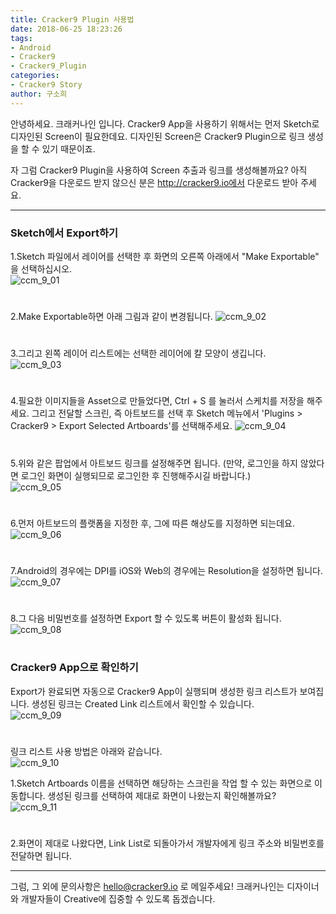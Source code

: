 ```yaml
---
title: Cracker9 Plugin 사용법
date: 2018-06-25 18:23:26
tags:
- Android
- Cracker9
- Cracker9_Plugin
categories:
- Cracker9 Story
author: 구소희
---
```

안녕하세요. 크래커나인 입니다.
Cracker9 App을 사용하기 위해서는 먼저 Sketch로 디자인된 Screen이 필요한데요.
디자인된 Screen은 Cracker9 Plugin으로 링크 생성을 할 수 있기 때문이죠.

자 그럼 Cracker9 Plugin을 사용하여 Screen 추출과 링크를 생성해볼까요?
아직 Cracker9을 다운로드 받지 않으신 분은 http://cracker9.io에서 다운로드 받아 주세요.
***
### Sketch에서 Export하기
1.Sketch 파일에서 레이어를 선택한 후 화면의 오른쪽 아래에서 "Make Exportable" 을 선택하십시오.  
![ccm_9_01](https://github.com/Cracker9/Cracker9.github.io/blob/master/img/Cracker9_Plugin/01.jpg?raw=true)  
#  

2.Make Exportable하면 아래 그림과 같이 변경됩니다.
![ccm_9_02](https://github.com/Cracker9/Cracker9.github.io/blob/master/img/Cracker9_Plugin/02.jpg?raw=true)
#  

3.그리고 왼쪽 레이어 리스트에는 선택한 레이어에 칼 모양이 생깁니다.  
![ccm_9_03](https://github.com/Cracker9/Cracker9.github.io/blob/master/img/Cracker9_Plugin/03.jpg?raw=true)
#  

4.필요한 이미지들을 Asset으로 만들었다면, Ctrl + S 를 눌러서 스케치를 저장을 해주세요. 그리고 전달할 스크린, 즉 아트보드를 선택 후 Sketch 메뉴에서 'Plugins > Cracker9 > Export Selected Artboards'를 선택해주세요.
![ccm_9_04](https://github.com/Cracker9/Cracker9.github.io/blob/master/img/Cracker9_Plugin/04.jpg?raw=true)
#  

5.위와 같은 팝업에서 아트보드 링크를 설정해주면 됩니다. (만약, 로그인을 하지 않았다면 로그인 화면이 실행되므로 로그인한 후 진행해주시길 바랍니다.)  
![ccm_9_05](https://github.com/Cracker9/Cracker9.github.io/blob/master/img/Cracker9_Plugin/05.jpg?raw=true)
#  

6.먼저 아트보드의 플랫폼을 지정한 후, 그에 따른 해상도를 지정하면 되는데요.  
![ccm_9_06](https://github.com/Cracker9/Cracker9.github.io/blob/master/img/Cracker9_Plugin/06.jpg?raw=true)
#  

7.Android의 경우에는 DPI를 iOS와 Web의 경우에는 Resolution을 설정하면 됩니다.  
![ccm_9_07](https://github.com/Cracker9/Cracker9.github.io/blob/master/img/Cracker9_Plugin/07.gif?raw=true)
#  

8.그 다음 비밀번호를 설정하면 Export 할 수 있도록 버튼이 활성화 됩니다.  
![ccm_9_08](https://github.com/Cracker9/Cracker9.github.io/blob/master/img/Cracker9_Plugin/08.gif?raw=true)
#  

### Cracker9 App으로 확인하기
Export가 완료되면 자동으로 Cracker9 App이 실행되며 생성한 링크 리스트가 보여집니다. 생성된 링크는 Created Link 리스트에서 확인할 수 있습니다.  
![ccm_9_09](https://github.com/Cracker9/Cracker9.github.io/blob/master/img/Cracker9_Plugin/09.jpg?raw=true)
#  

링크 리스트 사용 방법은 아래와 같습니다.  
![ccm_9_10](https://github.com/Cracker9/Cracker9.github.io/blob/master/img/Cracker9_Plugin/10.jpg?raw=true)  


1.Sketch Artboards 이름을 선택하면 해당하는 스크린을 작업 할 수 있는 화면으로 이동합니다. 생성된 링크를 선택하여 제대로 화면이 나왔는지 확인해볼까요?  
![ccm_9_11](https://github.com/Cracker9/Cracker9.github.io/blob/master/img/Cracker9_Plugin/11.jpg?raw=true)
#  

2.화면이 제대로 나왔다면, Link List로 되돌아가서 개발자에게 링크 주소와 비밀번호를 전달하면 됩니다.
***
그럼, 그 외에 문의사항은 hello@cracker9.io 로 메일주세요!
크래커나인는 디자이너와 개발자들이 Creative에 집중할 수 있도록 돕겠습니다.
